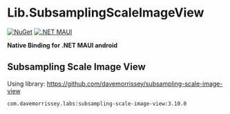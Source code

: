 
# Lib.SubsamplingScaleImageView

[![NuGet](https://img.shields.io/nuget/v/Lib.SubsamplingScaleImageView)](https://www.nuget.org/packages/Lib.SubsamplingScaleImageView)
[![.NET MAUI](https://img.shields.io/badge/.NET%20MAUI-512BD4?style=flat&logo=dotnet&label=.NET%20MAUI)](https://dotnet.microsoft.com/en-us/apps/maui)

**Native Binding for .NET MAUI android**

## Subsampling Scale Image View
Using library: https://github.com/davemorrissey/subsampling-scale-image-view

```com.davemorrissey.labs:subsampling-scale-image-view:3.10.0```
